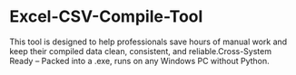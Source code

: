 # Excel-CSV-Compile-Tool
This tool is designed to help professionals save hours of manual work and keep their compiled data clean, consistent, and reliable.Cross-System Ready – Packed into a .exe, runs on any Windows PC without Python.
